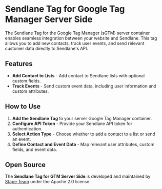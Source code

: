 # Sendlane Tag for Google Tag Manager Server Side

The Sendlane Tag for the Google Tag Manager (sGTM) server container enables seamless integration between your website and Sendlane. This tag allows you to add new contacts, track user events, and send relevant customer data directly to Sendlane's API.

## Features
- **Add Contact to Lists** -  Add contact to Sendlane lists with optional custom fields.
- **Track Events** -  Send custom event data, including user information and custom attributes.

## How to Use

1. **Add the Sendlane Tag** to your server Google Tag Manager container.
2. **Configure API Token** - Provide your Sendlane API token for authentication.
3. **Select Action Type** - Choose whether to add a contact to a list or send an event.
4. **Define Contact and Event Data** - Map relevant user attributes, custom fields, and event data.

## Open Source

The **Sendlane Tag for GTM Server Side** is developed and maintained by [Stape Team](https://stape.io/) under the Apache 2.0 license.
